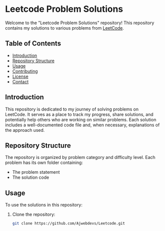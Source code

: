 # Leetcode Problem Solutions

Welcome to the "Leetcode Problem Solutions" repository! This repository contains my solutions to various problems from [LeetCode](https://leetcode.com/).

## Table of Contents
- [Introduction](#introduction)
- [Repository Structure](#repository-structure)
- [Usage](#usage)
- [Contributing](#contributing)
- [License](#license)
- [Contact](#contact)

## Introduction
This repository is dedicated to my journey of solving problems on LeetCode. It serves as a place to track my progress, share solutions, and potentially help others who are working on similar problems. Each solution includes a well-documented code file and, when necessary, explanations of the approach used.

## Repository Structure
The repository is organized by problem category and difficulty level. Each problem has its own folder containing:
- The problem statement
- The solution code

## Usage
To use the solutions in this repository:
1. Clone the repository:
   ```bash
   git clone https://github.com/Ajwebdevs/Leetcode.git


